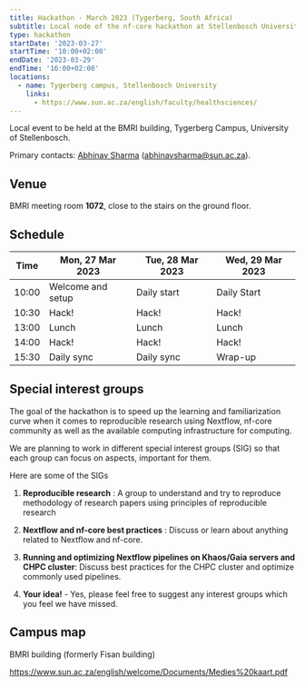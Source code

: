 ```yaml
---
title: Hackathon - March 2023 (Tygerberg, South Africa)
subtitle: Local node of the nf-core hackathon at Stellenbosch University, Tygerberg campus.
type: hackathon
startDate: '2023-03-27'
startTime: '10:00+02:00'
endDate: '2023-03-29'
endTime: '16:00+02:00'
locations:
  - name: Tygerberg campus, Stellenbosch University
    links:
      - https://www.sun.ac.za/english/faculty/healthsciences/
---
```


Local event to be held at the BMRI building, Tygerberg Campus, University of Stellenbosch.

Primary contacts: [<i class="fab fa-slack"></i> Abhinav Sharma](https://nfcore.slack.com/team/U01E6QW86R1) ([abhinavsharma@sun.ac.za](mailto:abhinavsharma@sun.ac.za)).

## Venue

BMRI meeting room **1072**, close to the stairs on the ground floor.

## Schedule

<table>
<thead>
  <tr>
    <th>Time</th>
    <th>Mon, 27 Mar 2023</th>
    <th>Tue, 28 Mar 2023</th>
    <th>Wed, 29 Mar 2023</th>
  </tr>
</thead>
<tbody>
  <tr>
    <td>10:00</td>
    <td>Welcome and setup</td>
    <td>Daily start</td>
    <td>Daily Start</td>
  </tr>
  <tr>
    <td>10:30</td>
    <td>Hack!</td>
    <td>Hack!</td>
    <td>Hack!</td>
  </tr>
  <tr>
    <td>13:00</td>
    <td>Lunch</td>
    <td>Lunch</td>
    <td>Lunch</td>
  </tr>
  <tr>
    <td>14:00</td>
    <td>Hack!</td>
    <td>Hack!</td>
    <td>Hack!</td>
  </tr>
  <tr>
    <td>15:30</td>
    <td>Daily sync</td>
    <td>Daily sync</td>
    <td>Wrap-up</td>
  </tr>
</tbody>
</table>

## Special interest groups

The goal of the hackathon is to speed up the learning and familiarization curve when it comes to reproducible research using Nextflow, nf-core community as well as the available computing infrastructure for computing.

We are planning to work in different special interest groups (SIG) so that each group can focus on aspects, important for them.

Here are some of the SIGs

1. **Reproducible research** : A group to understand and try to reproduce methodology of research papers using principles of reproducible research

2. **Nextflow and nf-core best practices** : Discuss or learn about anything related to Nextflow and nf-core.

3. **Running and optimizing Nextflow pipelines on Khaos/Gaia servers and CHPC cluster**: Discuss best practices for the CHPC cluster and optimize commonly used pipelines.

4. **Your idea!** - Yes, please feel free to suggest any interest groups which you feel we have missed.

## Campus map

BMRI building (formerly Fisan building)

https://www.sun.ac.za/english/welcome/Documents/Medies%20kaart.pdf
